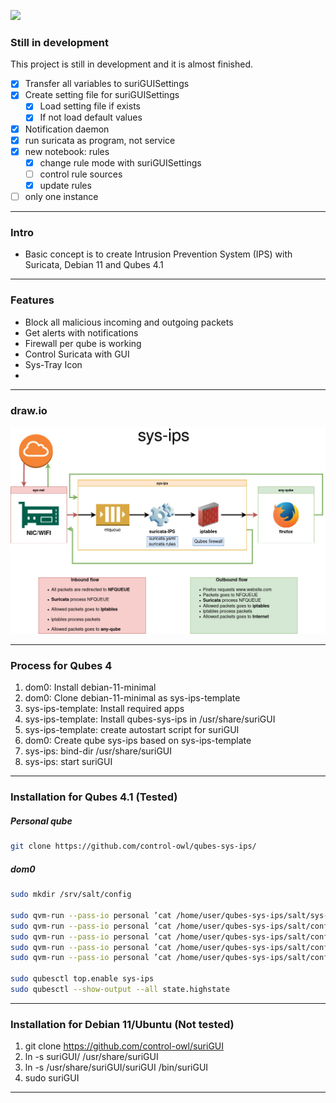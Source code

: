 ![](https://github.com/control-owl/suriGUI/blob/main/res/suriGUI.png)

### Still in development

This project is still in development and it is almost finished.

- [X] Transfer all variables to suriGUISettings
- [X] Create setting file for suriGUISettings
    - [X] Load setting file if exists
    - [x] If not load default values
- [X] Notification daemon
- [X] run suricata as program, not service
- [X] new notebook: rules
    - [X] change rule mode with suriGUISettings
    - [ ] control rule sources
    - [X] update rules
- [ ] only one instance

-------------

### Intro

- Basic concept is to create Intrusion Prevention System (IPS) with Suricata, Debian 11 and Qubes 4.1

-------------

### Features

- Block all malicious incoming and outgoing packets
- Get alerts with notifications
- Firewall per qube is working
- Control Suricata with GUI
- Sys-Tray Icon
-

-------------

### draw.io

![](https://github.com/control-owl/qubes-sys-ips/blob/main/sys-ips.jpg)

-------------

### Process for Qubes 4

1. dom0: Install debian-11-minimal
2. dom0: Clone debian-11-minimal as sys-ips-template
3. sys-ips-template: Install required apps
4. sys-ips-template: Install qubes-sys-ips in /usr/share/suriGUI
5. sys-ips-template: create autostart script for suriGUI
6. dom0: Create qube sys-ips based on sys-ips-template
7. sys-ips: bind-dir /usr/share/suriGUI
8. sys-ips: start suriGUI


-------------

### Installation for Qubes 4.1 (Tested)

##### Personal qube
```sh
git clone https://github.com/control-owl/qubes-sys-ips/
```
##### dom0
```sh
sudo mkdir /srv/salt/config

sudo qvm-run --pass-io personal ’cat /home/user/qubes-sys-ips/salt/sys-ips.top’ | sudo tee /srv/salt/sys-ips.top
sudo qvm-run --pass-io personal ’cat /home/user/qubes-sys-ips/salt/config/sys-ips.sls’ | sudo tee /srv/salt/config/sys-ips.sls
sudo qvm-run --pass-io personal ’cat /home/user/qubes-sys-ips/salt/config/sys-ips-template.sls’ | sudo tee /srv/salt/config/sys-ips-template.sls
sudo qvm-run --pass-io personal ’cat /home/user/qubes-sys-ips/salt/config/sys-ips-template-config.sls’ | sudo tee /srv/salt/config/sys-ips-template-config.sls
sudo qvm-run --pass-io personal ’cat /home/user/qubes-sys-ips/salt/config/sys-ips-config.sls’ | sudo tee /srv/salt/config/sys-ips-config.sls

sudo qubesctl top.enable sys-ips
sudo qubesctl --show-output --all state.highstate
```

-------------

### Installation for Debian 11/Ubuntu (Not tested)

1. git clone https://github.com/control-owl/suriGUI
2. ln -s suriGUI/ /usr/share/suriGUI
2. ln -s /usr/share/suriGUI/suriGUI /bin/suriGUI
3. sudo suriGUI

-------------
